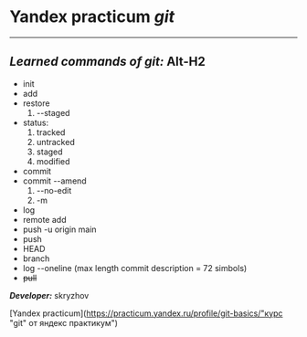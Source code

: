 # **Yandex practicum _git_**
___
## **_Learned commands of git:_** Alt-H2 <br>

* init
* add
* restore
  1. --staged <file>
* status:
  1. tracked
  2. untracked
  3. staged 
  4. modified
* commit
* commit --amend
  1. --no-edit
  2. -m
* log
* remote add
* push -u origin main
* push
* HEAD
* branch
* log --oneline (max length commit description = 72 simbols)
* ~~pull~~

**_Developer:_** skryzhov

[Yandex practicum](https://practicum.yandex.ru/profile/git-basics/"курс \"git\" от яндекс практикум")
